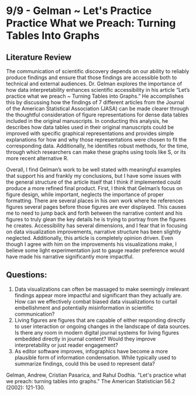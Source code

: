 # 9/9 - Gelman ~ Let's Practice Practice What we Preach: Turning Tables Into Graphs
## Literature Review
The communication of scientific discovery depends on our ability to reliably produce findings and ensure that those findings are accessible both to technical and external audiences. Dr. Gelman explores the importance of how data interpretability enhances scientific accessibility in his article “Let’s practice what we preach ~ Turning Tables into Graphs.” He accomplishes this by discussing how the findings of 7 different articles from the Journal of the American Statistical Association (JASA) can be made clearer through the thoughtful consideration of figure representations for dense data tables included in the original manuscripts. In conducting this analysis, he describes how data tables used in their original manuscripts could be improved with specific graphical representations and provides simple explanations for how and why those representations were chosen to fit the corresponding data. Additionally, he identifies robust methods, for the time, through which researchers can make these graphs using tools like S, or its more recent alternative R.

Overall, I find Gelman’s work to be well stated with meaningful examples that support his and frankly my conclusions, but I have some issues with the general structure of the article itself that I think if implemented could produce a more refined final product. First, I think that Gelman’s focus on figure design, while important, neglects the importance of proper formatting. There are several places in his own work where he references figures several pages before those figures are ever displayed. This causes me to need to jump back and forth between the narrative content and his figures to truly glean the key details he is trying to portray from the figures he creates. Accessibility has several dimensions, and I fear that in focusing on data visualization improvements, narrative structure has been slightly neglected. Additionally, this article is completely opinion driven. Even though I agree with him on the improvements his visualizations make, I believe some light experimentation just to gauge reader preference would have made his narrative significantly more impactful.

## Questions:
1.	Data visualizations can often be massaged to make seemingly irrelevant findings appear more impactful and significant than they actually are. How can we effectively combat biased data visualizations to curtail embellishment and potentially misinformation in scientific communication?
2.	Living figures are figures that are capable of either responding directly to user interaction or ongoing changes in the landscape of data sources. Is there any room in modern digital journal systems for living figures embedded directly in journal content?  Would they improve interpretability or just reader engagement?
3.	As editor software improves, infographics have become a more plausible form of information condensation. While typically used to summarize findings, could this be used to represent data?




Gelman, Andrew, Cristian Pasarica, and Rahul Dodhia. "Let's practice what we preach: turning tables into graphs." The American Statistician 56.2 (2002): 121-130.